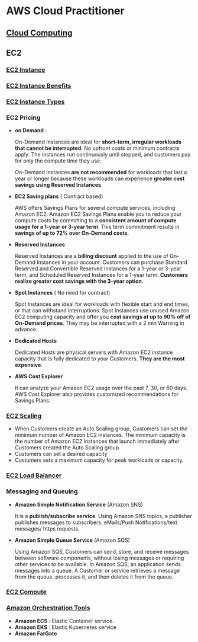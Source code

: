 # AWS Cloud Practitioner

## [Cloud Computing](../TechnicalProfessional/AWS-core.md#cloud-) 
## EC2
### [EC2 Instance](../TechnicalProfessional/AWS-core.md#aws-compute-services)
### [EC2 Instance Benefits](../TechnicalProfessional/AWS-core.md#aws-ec2-benefits-)
### [EC2 Instance Types](../TechnicalProfessional/AWS-core.md#aws-ec2-instance-types--)
### EC2 Pricing

+ **on Demand** :

    On-Demand Instances are ideal for **short-term, irregular workloads that cannot be interrupted**. No upfront costs or minimum contracts apply. The instances run continuously until stopped, and customers pay for only the compute time they use.
    
    On-Demand Instances **are not recommended** for workloads that last a year or longer because these workloads can experience **greater cost savings using Reserved Instances**.

+ **EC2 Saving plans** ( Contract based)

    AWS offers Savings Plans for several compute services, including Amazon EC2. Amazon EC2 Savings Plans enable you to reduce your compute costs by committing to a **consistent amount of compute usage for a 1-year or 3-year term**. This term commitment results in **savings of up to 72% over On-Demand costs**.

+ **Reserved Instances**

    Reserved Instances are a **billing discount** applied to the use of On-Demand Instances in your account. Customers can purchase Standard Reserved and Convertible Reserved Instances for a 1-year or 3-year term, and Scheduled Reserved Instances for a 1-year term. **Customers realize greater cost savings with the 3-year option**.

+ **Spot Instances** ( No need for contract)

    Spot Instances are ideal for workloads with flexible start and end times, or that can withstand interruptions. Spot Instances use unused Amazon EC2 computing capacity and offer you **cost savings at up to 90% off of On-Demand prices**. They may be interrupted with a 2 min Warning in advance.

+ **Dedicated Hosts**

    Dedicated Hosts are physical servers with Amazon EC2 instance capacity that is fully dedicated to your Customers. **They are the most expensive**. 

+ **AWS Cost Explorer**

    It can analyze your Amazon EC2 usage over the past 7, 30, or 60 days. AWS Cost Explorer also provides customized recommendations for Savings Plans.

### [EC2 Scaling](../TechnicalProfessional/AWS-core.md#scalable-architecture-)

- When Customers create an Auto Scaling group, Customers can set the minimum number of Amazon EC2 instances. The minimum capacity is the number of Amazon EC2 instances that launch immediately after Customers created the Auto Scaling group. 
- Customers can set a desired capacity
- Custumers sets a maximum capacity for peak workloads or capacity.

### [EC2 Load Balancer](../TechnicalProfessional/AWS-core.md#aws-compute-services)

### Messaging and Queuing

+   **Amazon Simple Notification Service** (Amazon SNS)
     
     It is a **publish/subscribe service**. Using Amazon SNS topics, a publisher publishes messages to subscribers.
     eMails/Push Notifications/text messages/ https requests.

+   **Amazon Simple Queue Service** (Amazon SQS)

     Using Amazon SQS, Customers can send, store, and receive messages between software components, without losing messages or requiring other services to be available. In Amazon SQS, an application sends messages into a queue. A Customer or service retrieves a message from the queue, processes it, and then deletes it from the queue.
    

### [EC2 Compute](../TechnicalProfessional/AWS-core.md#compute-services-ec2)
### [Amazon Orchestration Tools](../TechnicalProfessional/AWS-core.md#aws-compute-services)

+ **Amazon ECS** : Elastic Container service.
+ **Amazon EKS** : Elastic Kubernetes service
+ **Amazon FarGate**



